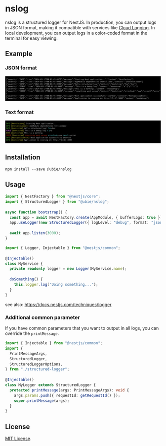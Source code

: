 # nslog

nslog is a structured logger for NestJS. In production, you can output logs in JSON format, making it compatible with services like [Cloud Logging](https://cloud.google.com/logging/docs/structured-logging). In local development, you can output logs in a color-coded format in the terminal for easy viewing.

## Example

### JSON format

![json](https://github.com/ubie-oss/nslog/raw/main/assets/json.png)

### Text format

![text](https://github.com/ubie-oss/nslog/raw/main/assets/text.png)

## Installation

```
npm install --save @ubie/nslog
```

## Usage

```typescript
import { NestFactory } from "@nestjs/core";
import { StructuredLogger } from "@ubie/nslog";

async function bootstrap() {
  const app = await NestFactory.create(AppModule, { bufferLogs: true });
  app.useLogger(new StructuredLogger({ logLevel: "debug", format: "json" }));

  await app.listen(3000);
}
```

```typescript
import { Logger, Injectable } from "@nestjs/common";

@Injectable()
class MyService {
  private readonly logger = new Logger(MyService.name);

  doSomething() {
    this.logger.log("Doing something...");
  }
}
```

see also: https://docs.nestjs.com/techniques/logger

### Additional common parameter

If you have common parameters that you want to output in all logs, you can override the `printMessage`.

```typescript
import { Injectable } from "@nestjs/common";
import {
  PrintMessageArgs,
  StructuredLogger,
  StructuredLoggerOptions,
} from "./structured-logger";

@Injectable()
class MyLogger extends StructuredLogger {
  protected printMessage(args: PrintMessageArgs): void {
    args.params.push({ requestId: getRequestId() });
    super.printMessage(args);
  }
}
```

## License

[MIT License](https://github.com/ubie-oss/nslog/blob/main/LICENSE).
